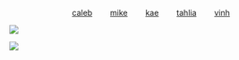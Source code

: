 
        [caleb](https://github.com/zombehattack)   [mike](https://github.com/mkeitstop)   [kae](https://github.com/ryutsushi)   [tahlia](https://github.com/FIeshwater)   [vinh](https://github.com/skincarver) 

   ![](https://files.catbox.moe/dzsirv.webp)


   ![](https://files.catbox.moe/wtpwga.jpg)
